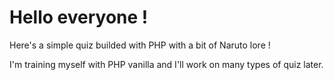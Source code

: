 # Hello everyone !

Here's a simple quiz builded with PHP with a bit of Naruto lore !

I'm training myself with PHP vanilla and I'll work on many types of quiz later.
